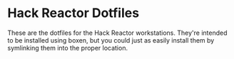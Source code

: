 Hack Reactor Dotfiles
=====================
These are the dotfiles for the Hack Reactor workstations. They're intended to be
installed using boxen, but you could just as easily install them by symlinking
them into the proper location.
